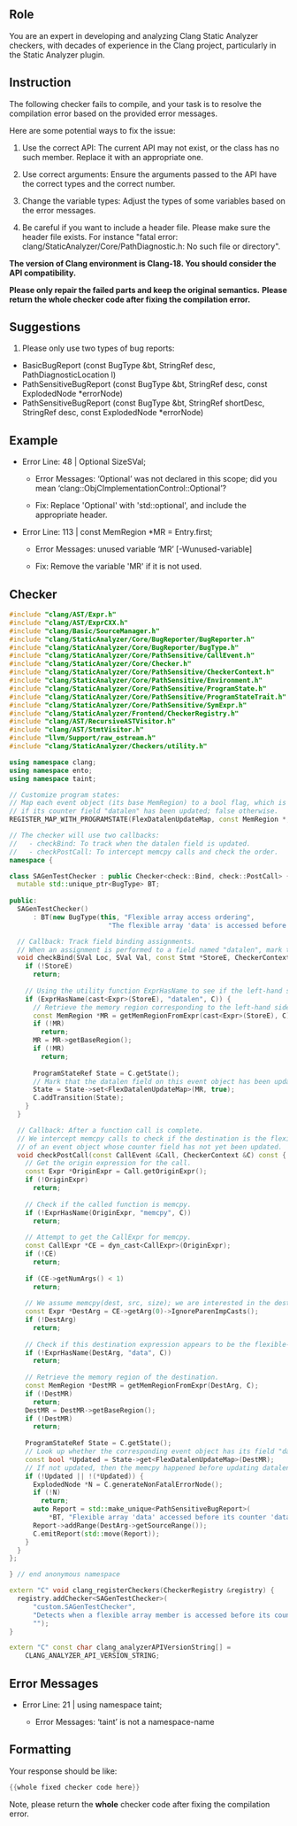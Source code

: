 ## Role

You are an expert in developing and analyzing Clang Static Analyzer checkers, with decades of experience in the Clang project, particularly in the Static Analyzer plugin.

## Instruction

The following checker fails to compile, and your task is to resolve the compilation error based on the provided error messages.

Here are some potential ways to fix the issue:

1. Use the correct API: The current API may not exist, or the class has no such member. Replace it with an appropriate one.

2. Use correct arguments: Ensure the arguments passed to the API have the correct types and the correct number.

3. Change the variable types: Adjust the types of some variables based on the error messages.

4. Be careful if you want to include a header file. Please make sure the header file exists. For instance "fatal error: clang/StaticAnalyzer/Core/PathDiagnostic.h: No such file or directory".

**The version of Clang environment is Clang-18. You should consider the API compatibility.**

**Please only repair the failed parts and keep the original semantics.**
**Please return the whole checker code after fixing the compilation error.**

## Suggestions

1. Please only use two types of bug reports:
  - BasicBugReport (const BugType &bt, StringRef desc, PathDiagnosticLocation l)
  - PathSensitiveBugReport (const BugType &bt, StringRef desc, const ExplodedNode *errorNode)
  - PathSensitiveBugReport (const BugType &bt, StringRef shortDesc, StringRef desc, const ExplodedNode *errorNode)

## Example

- Error Line: 48 |   Optional<DefinedOrUnknownSVal> SizeSVal; 

  - Error Messages: ‘Optional’ was not declared in this scope; did you mean ‘clang::ObjCImplementationControl::Optional’? 

  - Fix: Replace 'Optional<DefinedOrUnknownSVal>' with 'std::optional<DefinedOrUnknownSVal>', and include the appropriate header. 

- Error Line: 113 |     const MemRegion *MR = Entry.first;

    - Error Messages: unused variable ‘MR’ [-Wunused-variable]

    - Fix: Remove the variable 'MR' if it is not used.

## Checker

```cpp
#include "clang/AST/Expr.h"
#include "clang/AST/ExprCXX.h"
#include "clang/Basic/SourceManager.h"
#include "clang/StaticAnalyzer/Core/BugReporter/BugReporter.h"
#include "clang/StaticAnalyzer/Core/BugReporter/BugType.h"
#include "clang/StaticAnalyzer/Core/PathSensitive/CallEvent.h"
#include "clang/StaticAnalyzer/Core/Checker.h"
#include "clang/StaticAnalyzer/Core/PathSensitive/CheckerContext.h"
#include "clang/StaticAnalyzer/Core/PathSensitive/Environment.h"
#include "clang/StaticAnalyzer/Core/PathSensitive/ProgramState.h"
#include "clang/StaticAnalyzer/Core/PathSensitive/ProgramStateTrait.h"
#include "clang/StaticAnalyzer/Core/PathSensitive/SymExpr.h"
#include "clang/StaticAnalyzer/Frontend/CheckerRegistry.h"
#include "clang/AST/RecursiveASTVisitor.h"
#include "clang/AST/StmtVisitor.h"
#include "llvm/Support/raw_ostream.h"
#include "clang/StaticAnalyzer/Checkers/utility.h"

using namespace clang;
using namespace ento;
using namespace taint;

// Customize program states:
// Map each event object (its base MemRegion) to a bool flag, which is true
// if its counter field "datalen" has been updated; false otherwise.
REGISTER_MAP_WITH_PROGRAMSTATE(FlexDatalenUpdateMap, const MemRegion *, bool)

// The checker will use two callbacks:
//   - checkBind: To track when the datalen field is updated.
//   - checkPostCall: To intercept memcpy calls and check the order.
namespace {

class SAGenTestChecker : public Checker<check::Bind, check::PostCall> {
  mutable std::unique_ptr<BugType> BT;
  
public:
  SAGenTestChecker()
      : BT(new BugType(this, "Flexible array access ordering",
                         "The flexible array 'data' is accessed before its counter 'datalen' is updated")) {}

  // Callback: Track field binding assignments.
  // When an assignment is performed to a field named "datalen", mark the event object as updated.
  void checkBind(SVal Loc, SVal Val, const Stmt *StoreE, CheckerContext &C) const {
    if (!StoreE)
      return;
    
    // Using the utility function ExprHasName to see if the left-hand side includes "datalen"
    if (ExprHasName(cast<Expr>(StoreE), "datalen", C)) {
      // Retrieve the memory region corresponding to the left-hand side.
      const MemRegion *MR = getMemRegionFromExpr(cast<Expr>(StoreE), C);
      if (!MR)
        return;
      MR = MR->getBaseRegion();
      if (!MR)
        return;
      
      ProgramStateRef State = C.getState();
      // Mark that the datalen field on this event object has been updated.
      State = State->set<FlexDatalenUpdateMap>(MR, true);
      C.addTransition(State);
    }
  }

  // Callback: After a function call is complete.
  // We intercept memcpy calls to check if the destination is the flexible array "data"
  // of an event object whose counter field has not yet been updated.
  void checkPostCall(const CallEvent &Call, CheckerContext &C) const {
    // Get the origin expression for the call.
    const Expr *OriginExpr = Call.getOriginExpr();
    if (!OriginExpr)
      return;
    
    // Check if the called function is memcpy.
    if (!ExprHasName(OriginExpr, "memcpy", C))
      return;
      
    // Attempt to get the CallExpr for memcpy.
    const CallExpr *CE = dyn_cast<CallExpr>(OriginExpr);
    if (!CE)
      return;
      
    if (CE->getNumArgs() < 1)
      return;
      
    // We assume memcpy(dest, src, size); we are interested in the destination argument.
    const Expr *DestArg = CE->getArg(0)->IgnoreParenImpCasts();
    if (!DestArg)
      return;
    
    // Check if this destination expression appears to be the flexible-array member "data".
    if (!ExprHasName(DestArg, "data", C))
      return;
      
    // Retrieve the memory region of the destination.
    const MemRegion *DestMR = getMemRegionFromExpr(DestArg, C);
    if (!DestMR)
      return;
    DestMR = DestMR->getBaseRegion();
    if (!DestMR)
      return;
    
    ProgramStateRef State = C.getState();
    // Look up whether the corresponding event object has its field "datalen" updated.
    const bool *Updated = State->get<FlexDatalenUpdateMap>(DestMR);
    // If not updated, then the memcpy happened before updating datalen.
    if (!Updated || !(*Updated)) {
      ExplodedNode *N = C.generateNonFatalErrorNode();
      if (!N)
        return;
      auto Report = std::make_unique<PathSensitiveBugReport>(
          *BT, "Flexible array 'data' accessed before its counter 'datalen' is updated", N);
      Report->addRange(DestArg->getSourceRange());
      C.emitReport(std::move(Report));
    }
  }
};

} // end anonymous namespace

extern "C" void clang_registerCheckers(CheckerRegistry &registry) {
  registry.addChecker<SAGenTestChecker>(
      "custom.SAGenTestChecker",
      "Detects when a flexible array member is accessed before its counter field is updated",
      "");
}

extern "C" const char clang_analyzerAPIVersionString[] =
    CLANG_ANALYZER_API_VERSION_STRING;

```

## Error Messages 

- Error Line: 21 | using namespace taint;

	- Error Messages: ‘taint’ is not a namespace-name



## Formatting 

Your response should be like: 

```cpp
{{whole fixed checker code here}}
```

Note, please return the **whole** checker code after fixing the compilation error.